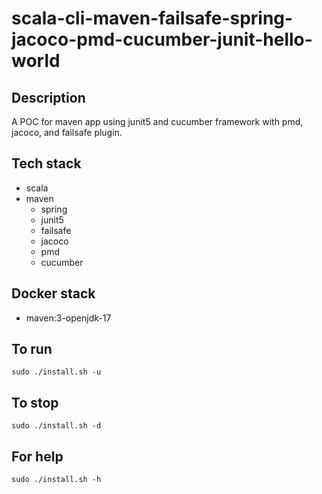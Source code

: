 # scala-cli-maven-failsafe-spring-jacoco-pmd-cucumber-junit-hello-world

## Description
A POC for maven app using junit5
and cucumber framework
 with pmd,
jacoco, and failsafe plugin.

## Tech stack
- scala
- maven
	- spring
  - junit5
  - failsafe
  - jacoco
  - pmd
  - cucumber

## Docker stack
- maven:3-openjdk-17

## To run
`sudo ./install.sh -u`

## To stop
`sudo ./install.sh -d`

## For help
`sudo ./install.sh -h`
